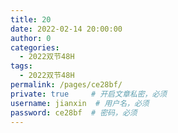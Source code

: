 ```yaml
---
title: 20
date: 2022-02-14 20:00:00
author: 0
categories: 
  - 2022双节48H
tags: 
  - 2022双节48H
permalink: /pages/ce28bf/
private: true     # 开启文章私密，必须
username: jianxin  # 用户名，必须
password: ce28bf  # 密码，必须
---
```



